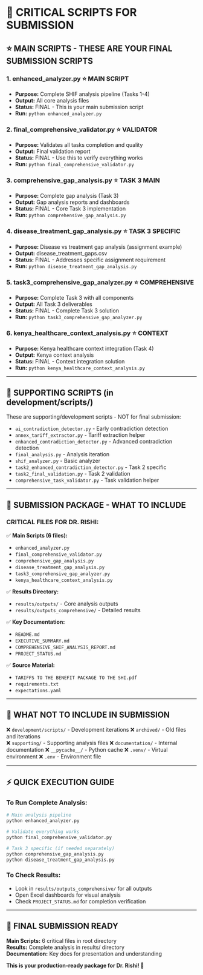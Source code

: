 # 🚨 CRITICAL SCRIPTS FOR SUBMISSION

## ⭐ **MAIN SCRIPTS - THESE ARE YOUR FINAL SUBMISSION SCRIPTS**

### **1. enhanced_analyzer.py** ⭐ MAIN SCRIPT
- **Purpose:** Complete SHIF analysis pipeline (Tasks 1-4)
- **Output:** All core analysis files
- **Status:** FINAL - This is your main submission script
- **Run:** `python enhanced_analyzer.py`

### **2. final_comprehensive_validator.py** ⭐ VALIDATOR  
- **Purpose:** Validates all tasks completion and quality
- **Output:** Final validation report
- **Status:** FINAL - Use this to verify everything works
- **Run:** `python final_comprehensive_validator.py`

### **3. comprehensive_gap_analysis.py** ⭐ TASK 3 MAIN
- **Purpose:** Complete gap analysis (Task 3)
- **Output:** Gap analysis reports and dashboards
- **Status:** FINAL - Core Task 3 implementation
- **Run:** `python comprehensive_gap_analysis.py`

### **4. disease_treatment_gap_analysis.py** ⭐ TASK 3 SPECIFIC
- **Purpose:** Disease vs treatment gap analysis (assignment example)
- **Output:** disease_treatment_gaps.csv
- **Status:** FINAL - Addresses specific assignment requirement
- **Run:** `python disease_treatment_gap_analysis.py`

### **5. task3_comprehensive_gap_analyzer.py** ⭐ COMPREHENSIVE
- **Purpose:** Complete Task 3 with all components
- **Output:** All Task 3 deliverables
- **Status:** FINAL - Complete Task 3 solution
- **Run:** `python task3_comprehensive_gap_analyzer.py`

### **6. kenya_healthcare_context_analysis.py** ⭐ CONTEXT
- **Purpose:** Kenya healthcare context integration (Task 4)
- **Output:** Kenya context analysis
- **Status:** FINAL - Context integration solution
- **Run:** `python kenya_healthcare_context_analysis.py`

---

## 📁 **SUPPORTING SCRIPTS** (in development/scripts/)

These are supporting/development scripts - NOT for final submission:

- `ai_contradiction_detector.py` - Early contradiction detection
- `annex_tariff_extractor.py` - Tariff extraction helper
- `enhanced_contradiction_detector.py` - Advanced contradiction detection
- `final_analysis.py` - Analysis iteration
- `shif_analyzer.py` - Basic analyzer
- `task2_enhanced_contradiction_detector.py` - Task 2 specific
- `task2_final_validation.py` - Task 2 validation
- `comprehensive_task_validator.py` - Task validation helper

---

## 🎯 **SUBMISSION PACKAGE - WHAT TO INCLUDE**

### **CRITICAL FILES FOR DR. RISHI:**

✅ **Main Scripts (6 files):**
- `enhanced_analyzer.py`
- `final_comprehensive_validator.py` 
- `comprehensive_gap_analysis.py`
- `disease_treatment_gap_analysis.py`
- `task3_comprehensive_gap_analyzer.py`
- `kenya_healthcare_context_analysis.py`

✅ **Results Directory:**
- `results/outputs/` - Core analysis outputs
- `results/outputs_comprehensive/` - Detailed results

✅ **Key Documentation:**
- `README.md`
- `EXECUTIVE_SUMMARY.md`
- `COMPREHENSIVE_SHIF_ANALYSIS_REPORT.md`
- `PROJECT_STATUS.md`

✅ **Source Material:**
- `TARIFFS TO THE BENEFIT PACKAGE TO THE SHI.pdf`
- `requirements.txt`
- `expectations.yaml`

---

## 🔴 **WHAT NOT TO INCLUDE IN SUBMISSION**

❌ `development/scripts/` - Development iterations
❌ `archived/` - Old files and iterations  
❌ `supporting/` - Supporting analysis files
❌ `documentation/` - Internal documentation
❌ `__pycache__/` - Python cache
❌ `.venv/` - Virtual environment
❌ `.env` - Environment file

---

## ⚡ **QUICK EXECUTION GUIDE**

### **To Run Complete Analysis:**
```bash
# Main analysis pipeline
python enhanced_analyzer.py

# Validate everything works
python final_comprehensive_validator.py

# Task 3 specific (if needed separately)
python comprehensive_gap_analysis.py
python disease_treatment_gap_analysis.py
```

### **To Check Results:**
- Look in `results/outputs_comprehensive/` for all outputs
- Open Excel dashboards for visual analysis
- Check `PROJECT_STATUS.md` for completion verification

---

## 🎯 **FINAL SUBMISSION READY**

**Main Scripts:** 6 critical files in root directory  
**Results:** Complete analysis in results/ directory  
**Documentation:** Key docs for presentation and understanding  

**This is your production-ready package for Dr. Rishi! 🚀**
